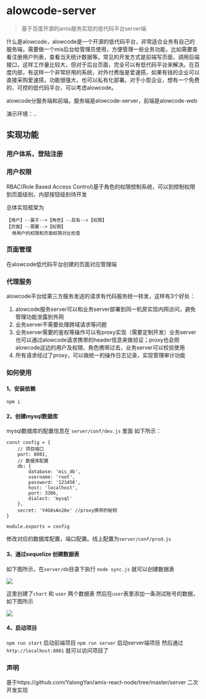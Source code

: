 # alowcode-server

> 基于百度开源的amis服务实现的低代码平台server端

什么是alowcode，alowcode是一个开源的低代码平台，非常适合业务有自己的服务端，需要做一个mis后台给管理员使用，方便管理一些业务功能，比如需要查看注册用户列表，查看当天统计数据等。常见的开发方式是前端写页面，调用后端接口，这样工作量比较大，但对于后台页面，完全可以有低代码平台来解决。在百度内部，有这样一个非常好用的系统，对外付费版是爱速搭，如果有钱的企业可以直接采购爱速搭，功能很强大，也可以私有化部署。对于小型企业，想有一个免费的、可控的低代码平台，可以考虑alowcode。

alowcode分服务端和前端，服务端是alowcode-server，前端是alowcode-web

演示环境：..

## 实现功能
### 用户体系，登陆注册
### 用户权限
RBAC(Role Based Access Control)基于角色的权限控制系统，可以到控制权限到页面级别，内部按钮级别待开发

总体实现框架为

```
【用户】--属于-->【角色】--具有-->【权限】
【页面】--需要-->【权限】
  用用户的权限和页面权限对比检查
```
### 页面管理
在alowcode低代码平台创建的页面对应管理端

### 代理服务
alowcode平台给第三方服务发送的请求有代码服务统一转发，这样有3个好处：
1. alowcode服务server可以和业务server部署到同一机房实现内网访问，避免管理功能泄露到外网
1. 业务server不需要处理跨域请求等问题
1. 业务server需要的鉴权等操作可以有proxy实现（需要定制开发）业务server也可以通过alowcode请求携带的header信息来做验证；proxy也会把alowcode这边的用户及权限、角色携带过去，业务server可以校验使用
1. 所有请求经过了proxy，可以做统一的操作日志记录，实现管理审计功能

### 如何使用

#### 1、安装依赖
```
npm i 
```

#### 2、创建mysql数据库

mysql数据库的配置信息在 `server/conf/dev.js` 里面
如下所示：
```
const config = {
	// 项目端口
	port: 8001,
	// 数据库配置
	db: {
		database: 'mis_db',
		username: 'root',
		password: '123456',
		host: 'localhost',
		port: 3306,
		dialect: 'mysql'
	},
	secret: 'Y4G0sAn26e' //proxy携带的秘钥
}

module.exports = config

```
修改对应的数据库配置，端口配置。线上配置为`server/conf/prod.js`


#### 3、通过sequelize 创建数据表
如下图所示，在`server/db`目录下执行 `node sync.js` 就可以创建数据表

![](https://img2020.cnblogs.com/blog/872412/202110/872412-20211029105350043-1699538103.png)

这里创建了`chart` 和 `user` 两个数据表
然后在`user`表里添加一条测试账号的数据，如下图所示

![](https://img2020.cnblogs.com/blog/872412/202110/872412-20211029105442062-193211385.png)


#### 4、启动项目
`npm run start` 启动前端项目
`npm run server` 启动server端项目
然后通过 `http://localhost:8001` 就可以访问项目了


### 声明
基于https://github.com/YalongYan/amis-react-node/tree/master/server 二次开发实现